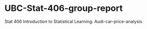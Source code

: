 # UBC-Stat-406-group-report
 Stat 406 Introduction to Statistical Learning:
 Audi-car-price-analysis
